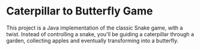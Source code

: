 # Caterpillar to Butterfly Game

This project is a Java implementation of the classic Snake game, with a twist. Instead of controlling a snake, you'll be guiding a caterpillar through a garden, collecting apples and eventually transforming into a butterfly.
